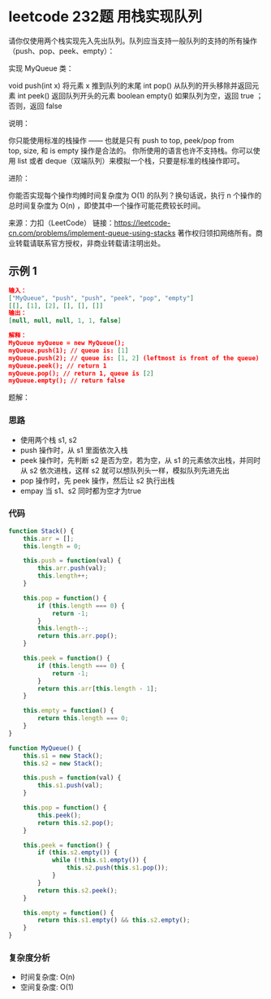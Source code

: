 # leetcode 232题 用栈实现队列

请你仅使用两个栈实现先入先出队列。队列应当支持一般队列的支持的所有操作（push、pop、peek、empty）：

实现 MyQueue 类：

void push(int x) 将元素 x 推到队列的末尾
int pop() 从队列的开头移除并返回元素
int peek() 返回队列开头的元素
boolean empty() 如果队列为空，返回 true ；否则，返回 false

说明：

你只能使用标准的栈操作 —— 也就是只有 push to top, peek/pop from top, size, 和 is empty 操作是合法的。
你所使用的语言也许不支持栈。你可以使用 list 或者 deque（双端队列）来模拟一个栈，只要是标准的栈操作即可。

进阶：

你能否实现每个操作均摊时间复杂度为 O(1) 的队列？换句话说，执行 n 个操作的总时间复杂度为 O(n) ，即使其中一个操作可能花费较长时间。

来源：力扣（LeetCode）
链接：<https://leetcode-cn.com/problems/implement-queue-using-stacks>
著作权归领扣网络所有。商业转载请联系官方授权，非商业转载请注明出处。

## 示例 1

```json
输入：
["MyQueue", "push", "push", "peek", "pop", "empty"]
[[], [1], [2], [], [], []]
输出：
[null, null, null, 1, 1, false]

解释：
MyQueue myQueue = new MyQueue();
myQueue.push(1); // queue is: [1]
myQueue.push(2); // queue is: [1, 2] (leftmost is front of the queue)
myQueue.peek(); // return 1
myQueue.pop(); // return 1, queue is [2]
myQueue.empty(); // return false
```

题解：

### 思路

- 使用两个栈 s1, s2
- push 操作时，从 s1 里面依次入栈
- peek 操作时，先判断 s2 是否为空，若为空，从 s1 的元素依次出栈，并同时从 s2 依次进栈，这样 s2 就可以想队列头一样，模拟队列先进先出
- pop 操作时，先 peek 操作，然后让 s2 执行出栈
- empay 当 s1、s2 同时都为空才为true

### 代码

```js
function Stack() {
    this.arr = [];
    this.length = 0;

    this.push = function(val) {
        this.arr.push(val);
        this.length++;
    }

    this.pop = function() {
        if (this.length === 0) {
            return -1;
        }
        this.length--;
        return this.arr.pop();
    }

    this.peek = function() {
        if (this.length === 0) {
            return -1;
        }
        return this.arr[this.length - 1];
    }

    this.empty = function() {
        return this.length === 0;
    }
}

function MyQueue() {
    this.s1 = new Stack();
    this.s2 = new Stack();

    this.push = function(val) {
        this.s1.push(val);
    }

    this.pop = function() {
        this.peek();
        return this.s2.pop();
    }

    this.peek = function() {
        if (this.s2.empty()) {
            while (!this.s1.empty()) {
                this.s2.push(this.s1.pop());
            }
        }
        return this.s2.peek();
    }

    this.empty = function() {
        return this.s1.empty() && this.s2.empty();
    }
}
```

### 复杂度分析

- 时间复杂度: O(n)
- 空间复杂度: O(1)
